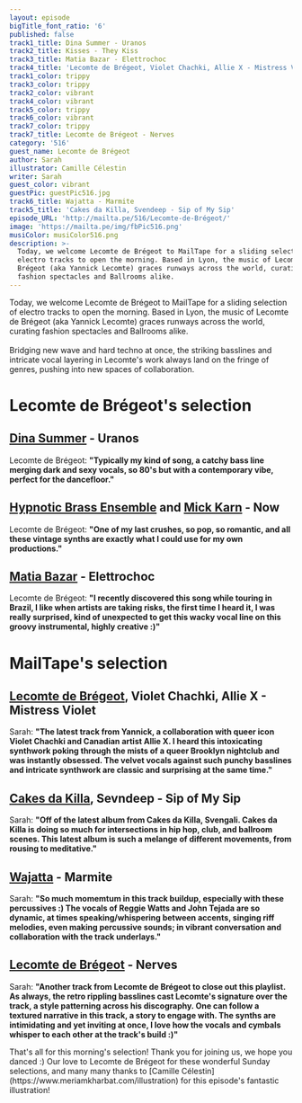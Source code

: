 ```yaml
---
layout: episode
bigTitle_font_ratio: '6'
published: false
track1_title: Dina Summer - Uranos
track2_title: Kisses - They Kiss
track3_title: Matia Bazar - Elettrochoc
track4_title: 'Lecomte de Brégeot, Violet Chachki, Allie X - Mistress Violet'
track1_color: trippy
track3_color: trippy
track2_color: vibrant
track4_color: vibrant
track5_color: trippy
track6_color: vibrant
track7_color: trippy
track7_title: Lecomte de Brégeot - Nerves
category: '516'
guest_name: Lecomte de Brégeot
author: Sarah
illustrator: Camille Célestin
writer: Sarah
guest_color: vibrant
guestPic: guestPic516.jpg
track6_title: Wajatta - Marmite
track5_title: 'Cakes da Killa, Svendeep - Sip of My Sip'
episode_URL: 'http://mailta.pe/516/Lecomte-de-Brégeot/'
image: 'https://mailta.pe/img/fbPic516.png'
musiColor: musiColor516.png
description: >-
  Today, we welcome Lecomte de Brégeot to MailTape for a sliding selection of
  electro tracks to open the morning. Based in Lyon, the music of Lecomte de
  Brégeot (aka Yannick Lecomte) graces runways across the world, curating
  fashion spectacles and Ballrooms alike.
---
```

<p id="introduction"> Today, we welcome Lecomte de Brégeot to MailTape for a sliding selection of electro tracks to open the morning. Based in Lyon, the music of Lecomte de Brégeot (aka Yannick Lecomte) graces runways across the world, curating fashion spectacles and Ballrooms alike. 
  <br><br>
Bridging new wave and hard techno at once, the striking basslines and intricate vocal layering in Lecomte's work always land on the fringe of genres, pushing into new spaces of collaboration. 
</p>

# Lecomte de Brégeot's selection

## [Dina Summer](https://rogerdoyle1.bandcamp.com/) - Uranos
Lecomte de Brégeot: **"**Typically my kind of song, a catchy bass line merging dark and sexy vocals, so 80's but with a contemporary vibe, perfect for the dancefloor.**"**

## [Hypnotic Brass Ensemble](http://www.yoshihirohanno.com/discography/) and [Mick Karn](https://mickkarn.net/) - Now
Lecomte de Brégeot: **"**One of my last crushes, so pop, so romantic, and all these vintage synths are exactly what I could use for my own productions.**"**

## [Matia Bazar](https://johnpowellmusic.com/) - Elettrochoc
Lecomte de Brégeot: **"**I recently discovered this song while touring in Brazil, I like when artists are taking risks, the first time I heard it, I was really surprised, kind of unexpected to get this wacky vocal line on this groovy instrumental, highly creative :)**"**

# MailTape's selection

## [Lecomte de Brégeot](https://infinitebisous.bandcamp.com/album/any-day-now), Violet Chachki, Allie X - Mistress Violet
Sarah: **"**The latest track from Yannick, a collaboration with queer icon Violet Chachki and Canadian artist Allie X. I heard this intoxicating synthwork poking through the mists of a queer Brooklyn nightclub and was instantly obsessed. The velvet vocals against such punchy basslines and intricate synthwork are classic and surprising at the same time.**"**

## [Cakes da Killa](https://paul.mycpanel.princeton.edu/compositions-sorted.html), Sevndeep - Sip of My Sip
Sarah: **"**Off of the latest album from Cakes da Killa, Svengali. Cakes da Killa is doing so much for intersections in hip hop, club, and ballroom scenes. This latest album is such a melange of different movements, from rousing to meditative.**"**

## [Wajatta](https://omnigardens.bandcamp.com/) - Marmite
Sarah: **"**So much momemtum in this track buildup, especially with these percussives :) The vocals of Reggie Watts and John Tejada are so dynamic, at times speaking/whispering between accents, singing riff melodies, even making percussive sounds; in vibrant conversation and collaboration with the track underlays.**"**

## [Lecomte de Brégeot](https://elorisaxl.bandcamp.com/album/the-blue-of-distance) - Nerves
Sarah: **"**Another track from Lecomte de Brégeot to close out this playlist. As always, the retro rippling basslines cast Lecomte's signature over the track, a style patterning across his discography. One can follow a textured narrative in this track, a story to engage with. The synths are intimidating and yet inviting at once, I love how the vocals and cymbals whisper to each other at the track's build :)**"**

<p id="outroduction">That's all for this morning's selection! Thank you for joining us, we hope you danced :) Our love to Lecomte de Brégeot for these wonderful Sunday selections, and many many thanks to [Camille Célestin](https://www.meriamkharbat.com/illustration) for this episode's fantastic illustration!</p>
